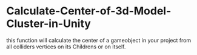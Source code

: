 # Calculate-Center-of-3d-Model-Cluster-in-Unity
this function will calculate the center of a gameobject in your project from all colliders vertices on its Childrens or on itself. 
